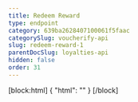 ```yaml
---
title: Redeem Reward
type: endpoint
category: 639ba2628407100061f5faac
categorySlug: voucherify-api
slug: redeem-reward-1
parentDocSlug: loyalties-api
hidden: false
order: 31
---
```

[block:html]
{
  "html": "<style>\n[title=\"Toggle library\"] { \n  display: none; }\n.LanguagePicker-divider { \n  display: none; }\n.Playground-section3VTXuaYZivJK > .APISectionHeader3LN_-QIR0m7x {\n  display: none; }\n.LanguagePicker-languages1qVVo_v6AlP9 {\n  display: none; }\n</style>"
}
[/block]
